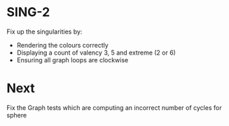 # SING-2
Fix up the singularities by:
* Rendering the colours correctly
* Displaying a count of valency 3, 5 and extreme (2 or 6)
* Ensuring all graph loops are clockwise

# Next
Fix the Graph tests which are computing an incorrect number of cycles for sphere
